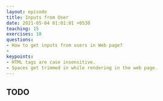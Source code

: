 ```yaml
---
layout: episode
title: Inputs from User
date: 2021-05-04 01:01:01 +0530
teaching: 15
exercises: 10
questions:
- How to get inputs from users in Web page?
-
keypoints:
- HTML tags are case insensitive.
- Spaces get trimmed in while rendering in the web page.
---
```


## TODO
